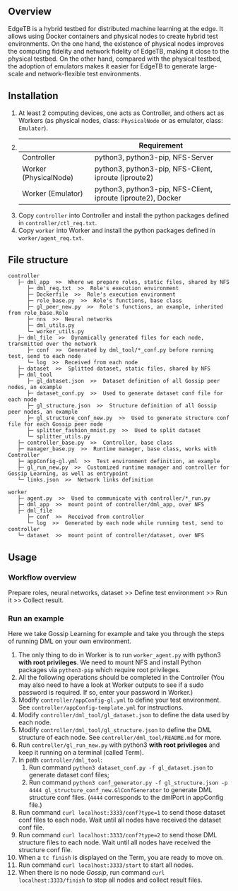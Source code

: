 ## Overview

EdgeTB is a hybrid testbed for distributed machine learning at the edge. It allows using Docker containers and physical
nodes to create hybrid test environments. On the one hand, the existence of physical nodes improves the computing
fidelity and network fidelity of EdgeTB, making it close to the physical testbed. On the other hand, compared with the
physical testbed, the adoption of emulators makes it easier for EdgeTB to generate large-scale and network-flexible test
environments.

## Installation

1. At least 2 computing devices, one acts as Controller, and others act as Workers (as physical nodes, class:
   `PhysicalNode` or as emulator, class: `Emulator`).
2. | |Requirement|
   | --- | --- |
   |Controller|python3, python3-pip, NFS-Server|
   |Worker (PhysicalNode)|python3, python3-pip, NFS-Client, iproute (iproute2)|
   |Worker (Emulator)|python3, python3-pip, NFS-Client, iproute (iproute2), Docker|
3. Copy ```controller``` into Controller and install the python packages defined in ```controller/ctl_req.txt```.
4. Copy ```worker``` into Worker and install the python packages defined in ```worker/agent_req.txt```.

## File structure

```
controller
   ├─ dml_app  >>  Where we prepare roles, static files, shared by NFS
      ├─ dml_req.txt  >>  Role's execution environment
      ├─ Dockerfile  >>  Role's execution environment
      ├─ role_base.py  >>  Role's functions, base class
      ├─ gl_peer_new.py  >>  Role's functions, an example, inherited from role_base.Role
      ├─ nns  >>  Neural networks
      ├─ dml_utils.py
      └─ worker_utils.py
   ├─ dml_file  >>  Dynamically generated files for each node, transmitted over the network
      ├─ conf  >>  Generated by dml_tool/*_conf.py before running test, send to each node
      └─ log  >>  Received from each node
   ├─ dataset  >>  Splitted dataset, static files, shared by NFS
   ├─ dml_tool
      ├─ gl_dataset.json  >>  Dataset definition of all Gossip peer nodes, an example
      ├─ dataset_conf.py  >>  Used to generate dataset conf file for each node
      ├─ gl_structure.json  >>  Structure definition of all Gossip peer nodes, an example
      ├─ gl_structure_conf_new.py  >>  Used to generate structure conf file for each Gossip peer node
      ├─ splitter_fashion_mnist.py  >>  Used to split dataset
      └─ splitter_utils.py
   ├─ controller_base.py  >>  Controller, base class
   ├─ manager_base.py  >>  Runtime manager, base class, works with Controller
   ├─ appConfig-gl.yml  >>  Test environment definition, an example
   ├─ gl_run_new.py  >>  Customized runtime manager and controller for Gossip Learning, as well as entrypoint
   └─ links.json  >>  Network links definition
   
worker
   ├─ agent.py  >>  Used to communicate with controller/*_run.py
   ├─ dml_app  >>  mount point of controller/dml_app, over NFS
   ├─ dml_file
      ├─ conf  >>  Received from controller
      └─ log  >>  Generated by each node while running test, send to controller
   └─ dataset  >>  mount point of controller/dataset, over NFS
```

## Usage

### Workflow overview

Prepare roles, neural networks, dataset >> Define test environment >> Run it >> Collect result.

### Run an example

Here we take Gossip Learning for example and take you through the steps of running DML on your own environment.

1. The only thing to do in Worker is to run `worker_agent.py` with python3 __with root privileges__. We need to mount
NFS and install Python packages via `python3-pip` which require root privileges.
2. All the following operations should be completed in the Controller (You may also need to have a look at Worker
outputs to see if a sudo password is required. If so, enter your password in Worker.)
3. Modify `controller/appConfig-gl.yml` to define your test environment. See `controller/appConfig-template.yml` for
instructions.
4. Modify `controller/dml_tool/gl_dataset.json` to define the data used by each node.
5. Modify `controller/dml_tool/gl_structure.json` to define the DML structure of each node. See
`controller/dml_tool/README.md` for more.
6. Run `controller/gl_run_new.py` with python3 __with root privileges__ and keep it running on a terminal (called
Term).
7. In path `controller/dml_tool`:
    1. Run command `python3 dataset_conf.py -f gl_dataset.json` to generate dataset conf files;
    2. Run command `python3 conf_generator.py -f gl_structure.json -p 4444 gl_structure_conf_new.GlConfGenerator` to
    generate DML structure conf files. (`4444` corresponds to the dmlPort in appConfig file.)
8. Run command `curl localhost:3333/conf?type=1` to send those dataset conf files to each node. Wait until all nodes
have received the dataset conf file.
9. Run command `curl localhost:3333/conf?type=2` to send those DML structure files to each node. Wait until all nodes
have received the structure conf file.
10. When a `tc finish` is displayed on the Term, you are ready to move on.
11. Run command `curl localhost:3333/start` to start all nodes.
12. When there is no node _Gossip_, run command `curl localhost:3333/finish` to stop all nodes and collect result
files.
